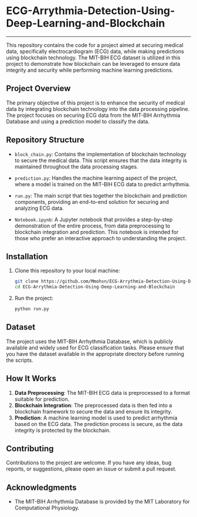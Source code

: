 # ECG-Arrythmia-Detection-Using-Deep-Learning-and-Blockchain
---
This repository contains the code for a project aimed at securing medical data, specifically electrocardiogram (ECG) data, while making predictions using blockchain technology. The MIT-BIH ECG dataset is utilized in this project to demonstrate how blockchain can be leveraged to ensure data integrity and security while performing machine learning predictions.

## Project Overview

The primary objective of this project is to enhance the security of medical data by integrating blockchain technology into the data processing pipeline. The project focuses on securing ECG data from the MIT-BIH Arrhythmia Database and using a prediction model to classify the data.

## Repository Structure

- `block_chain.py`: Contains the implementation of blockchain technology to secure the medical data. This script ensures that the data integrity is maintained throughout the data processing stages.
  
- `prediction.py`: Handles the machine learning aspect of the project, where a model is trained on the MIT-BIH ECG data to predict arrhythmia.
  
- `run.py`: The main script that ties together the blockchain and prediction components, providing an end-to-end solution for securing and analyzing ECG data.

- `Notebook.ipynb`: A Jupyter notebook that provides a step-by-step demonstration of the entire process, from data preprocessing to blockchain integration and prediction. This notebook is intended for those who prefer an interactive approach to understanding the project.

## Installation

1. Clone this repository to your local machine:

    ```bash
    git clone https://github.com/Mmohsn/ECG-Arrythmia-Detection-Using-Deep-Learning-and-Blockchain.git
    cd ECG-Arrythmia-Detection-Using-Deep-Learning-and-Blockchain
    ```

2. Run the project:

    ```bash
    python run.py
    ```

## Dataset

The project uses the MIT-BIH Arrhythmia Database, which is publicly available and widely used for ECG classification tasks. Please ensure that you have the dataset available in the appropriate directory before running the scripts.

## How It Works

1. **Data Preprocessing**: The MIT-BIH ECG data is preprocessed to a format suitable for prediction.
2. **Blockchain Integration**: The preprocessed data is then fed into a blockchain framework to secure the data and ensure its integrity.
3. **Prediction**: A machine learning model is used to predict arrhythmia based on the ECG data. The prediction process is secure, as the data integrity is protected by the blockchain.

## Contributing

Contributions to the project are welcome. If you have any ideas, bug reports, or suggestions, please open an issue or submit a pull request.

## Acknowledgments

- The MIT-BIH Arrhythmia Database is provided by the MIT Laboratory for Computational Physiology.
